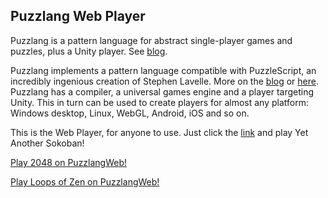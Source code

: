 ## Puzzlang Web Player

Puzzlang is a pattern language for abstract single-player games and puzzles, plus a Unity player. See [blog](http://www.polyomino.com/puzzlang).

Puzzlang implements a pattern language compatible with PuzzleScript, an incredibly ingenious creation of Stephen Lavelle. 
More on the [blog](http://www.polyomino.com/puzzlescript) or [here](https://www.puzzlescript.net).
Puzzlang has a compiler, a universal games engine and a player targeting Unity. 
This in turn can be used to create players for almost any platform: Windows desktop, Linux, WebGL, Android, iOS and so on.

This is the Web Player, for anyone to use. Just click the [link](https://david-pfx.github.io/PuzzlangWeb/WebGL) and play Yet Another Sokoban!

[Play 2048 on PuzzlangWeb!](https://david-pfx.github.io/PuzzlangWeb/WebGL?p=Puzzles/New/2048.txt)

[Play Loops of Zen on PuzzlangWeb!](https://david-pfx.github.io/PuzzlangWeb/WebGL?p=Puzzles/New/loops_of_zen.txt)
